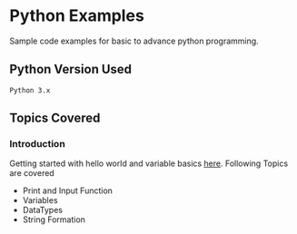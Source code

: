 # Python Examples
Sample code examples for basic to advance python programming. 

## Python Version Used
```
Python 3.x 
```

## Topics Covered 

### Introduction 
Getting started with hello world and variable basics [here](https://github.com/Deep14gecg/python-examples/tree/master/Introduction).
Following Topics are covered
* Print and Input Function
* Variables
* DataTypes
* String Formation
